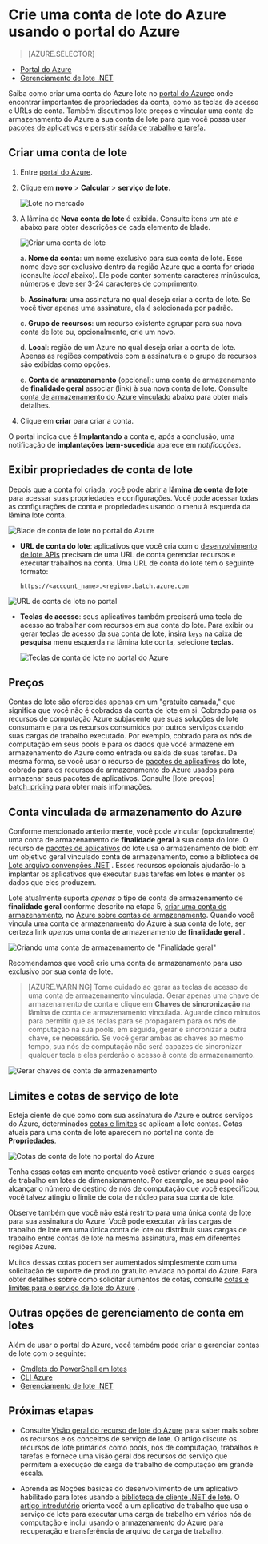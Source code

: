 <properties
    pageTitle="Criar uma conta do Azure lote | Microsoft Azure"
    description="Saiba como criar uma conta do Azure lote no portal do Azure para executar cargas de trabalho paralelas grande escala na nuvem"
    services="batch"
    documentationCenter=""
    authors="mmacy"
    manager="timlt"
    editor=""/>

<tags
    ms.service="batch"
    ms.workload="big-compute"
    ms.tgt_pltfrm="na"
    ms.devlang="na"
    ms.topic="get-started-article"
    ms.date="09/21/2016"
    ms.author="marsma"/>

# <a name="create-an-azure-batch-account-using-the-azure-portal"></a>Crie uma conta de lote do Azure usando o portal do Azure

> [AZURE.SELECTOR]
- [Portal do Azure](batch-account-create-portal.md)
- [Gerenciamento de lote .NET](batch-management-dotnet.md)

Saiba como criar uma conta do Azure lote no [portal do Azure][azure_portal]e onde encontrar importantes de propriedades da conta, como as teclas de acesso e URLs de conta. Também discutimos lote preços e vincular uma conta de armazenamento do Azure a sua conta de lote para que você possa usar [pacotes de aplicativos](batch-application-packages.md) e [persistir saída de trabalho e tarefa](batch-task-output.md).

## <a name="create-a-batch-account"></a>Criar uma conta de lote

1. Entre [portal do Azure][azure_portal].

2. Clique em **novo** > **Calcular** > **serviço de lote**.

    ![Lote no mercado][marketplace_portal]

3. A lâmina de **Nova conta de lote** é exibida. Consulte itens *um* até *e* abaixo para obter descrições de cada elemento de blade.

    ![Criar uma conta de lote][account_portal]

    a. **Nome da conta**: um nome exclusivo para sua conta de lote. Esse nome deve ser exclusivo dentro da região Azure que a conta for criada (consulte *local* abaixo). Ele pode conter somente caracteres minúsculos, números e deve ser 3-24 caracteres de comprimento.

    b. **Assinatura**: uma assinatura no qual deseja criar a conta de lote. Se você tiver apenas uma assinatura, ela é selecionada por padrão.

    c. **Grupo de recursos**: um recurso existente agrupar para sua nova conta de lote ou, opcionalmente, crie um novo.

    d. **Local**: região de um Azure no qual deseja criar a conta de lote. Apenas as regiões compatíveis com a assinatura e o grupo de recursos são exibidas como opções.

    e. **Conta de armazenamento** (opcional): uma conta de armazenamento de **finalidade geral** associar (link) à sua nova conta de lote. Consulte [conta de armazenamento do Azure vinculado](#linked-azure-storage-account) abaixo para obter mais detalhes.

4. Clique em **criar** para criar a conta.

  O portal indica que é **Implantando** a conta e, após a conclusão, uma notificação de **implantações bem-sucedida** aparece em *notificações*.

## <a name="view-batch-account-properties"></a>Exibir propriedades de conta de lote

Depois que a conta foi criada, você pode abrir a **lâmina de conta de lote** para acessar suas propriedades e configurações. Você pode acessar todas as configurações de conta e propriedades usando o menu à esquerda da lâmina lote conta.

![Blade de conta de lote no portal do Azure][account_blade]

* **URL de conta do lote**: aplicativos que você cria com o [desenvolvimento de lote APIs](batch-technical-overview.md#batch-development-apis) precisam de uma URL de conta gerenciar recursos e executar trabalhos na conta. Uma URL de conta do lote tem o seguinte formato:

    `https://<account_name>.<region>.batch.azure.com`

![URL de conta de lote no portal][account_url]

* **Teclas de acesso**: seus aplicativos também precisará uma tecla de acesso ao trabalhar com recursos em sua conta do lote. Para exibir ou gerar teclas de acesso da sua conta de lote, insira `keys` na caixa de **pesquisa** menu esquerda na lâmina lote conta, selecione **teclas**.

    ![Teclas de conta de lote no portal do Azure][account_keys]

## <a name="pricing"></a>Preços

Contas de lote são oferecidas apenas em um "gratuito camada," que significa que você não é cobrados da conta de lote em si. Cobrado para os recursos de computação Azure subjacente que suas soluções de lote consumam e para os recursos consumidos por outros serviços quando suas cargas de trabalho executado. Por exemplo, cobrado para os nós de computação em seus pools e para os dados que você armazene em armazenamento do Azure como entrada ou saída de suas tarefas. Da mesma forma, se você usar o recurso de [pacotes de aplicativos](batch-application-packages.md) do lote, cobrado para os recursos de armazenamento do Azure usados para armazenar seus pacotes de aplicativos. Consulte [lote preços] [ batch_pricing] para obter mais informações.

## <a name="linked-azure-storage-account"></a>Conta vinculada de armazenamento do Azure

Conforme mencionado anteriormente, você pode vincular (opcionalmente) uma conta de armazenamento de **finalidade geral** à sua conta do lote. O recurso de [pacotes de aplicativos](batch-application-packages.md) do lote usa o armazenamento de blob em um objetivo geral vinculado conta de armazenamento, como a biblioteca de [Lote arquivo convenções .NET](batch-task-output.md) . Esses recursos opcionais ajudarão-lo a implantar os aplicativos que executar suas tarefas em lotes e manter os dados que eles produzem.

Lote atualmente suporta *apenas* o tipo de conta de armazenamento de **finalidade geral** conforme descrito na etapa 5, [criar uma conta de armazenamento](../storage/storage-create-storage-account.md#create-a-storage-account), no [Azure sobre contas de armazenamento](../storage/storage-create-storage-account.md). Quando você vincula uma conta de armazenamento do Azure à sua conta de lote, ser certeza link *apenas* uma conta de armazenamento de **finalidade geral** .

![Criando uma conta de armazenamento de "Finalidade geral"][storage_account]

Recomendamos que você crie uma conta de armazenamento para uso exclusivo por sua conta de lote.

>[AZURE.WARNING] Tome cuidado ao gerar as teclas de acesso de uma conta de armazenamento vinculada. Gerar apenas uma chave de armazenamento de conta e clique em **Chaves de sincronização** na lâmina de conta de armazenamento vinculada. Aguarde cinco minutos para permitir que as teclas para se propagarem para os nós de computação na sua pools, em seguida, gerar e sincronizar a outra chave, se necessário. Se você gerar ambas as chaves ao mesmo tempo, sua nós de computação não será capazes de sincronizar qualquer tecla e eles perderão o acesso à conta de armazenamento.

  ![Gerar chaves de conta de armazenamento][4]

## <a name="batch-service-quotas-and-limits"></a>Limites e cotas de serviço de lote

Esteja ciente de que como com sua assinatura do Azure e outros serviços do Azure, determinados [cotas e limites](batch-quota-limit.md) se aplicam a lote contas. Cotas atuais para uma conta de lote aparecem no portal na conta de **Propriedades**.

![Cotas de conta de lote no portal do Azure][quotas]

Tenha essas cotas em mente enquanto você estiver criando e suas cargas de trabalho em lotes de dimensionamento. Por exemplo, se seu pool não alcançar o número de destino de nós de computação que você especificou, você talvez atingiu o limite de cota de núcleo para sua conta de lote.

Observe também que você não está restrito para uma única conta de lote para sua assinatura do Azure. Você pode executar várias cargas de trabalho de lote em uma única conta de lote ou distribuir suas cargas de trabalho entre contas de lote na mesma assinatura, mas em diferentes regiões Azure.

Muitos dessas cotas podem ser aumentados simplesmente com uma solicitação de suporte de produto gratuito enviada no portal do Azure. Para obter detalhes sobre como solicitar aumentos de cotas, consulte [cotas e limites para o serviço de lote do Azure](batch-quota-limit.md) .

## <a name="other-batch-account-management-options"></a>Outras opções de gerenciamento de conta em lotes

Além de usar o portal do Azure, você também pode criar e gerenciar contas de lote com o seguinte:

* [Cmdlets do PowerShell em lotes](batch-powershell-cmdlets-get-started.md)
* [CLI Azure](../xplat-cli-install.md)
* [Gerenciamento de lote .NET](batch-management-dotnet.md)

## <a name="next-steps"></a>Próximas etapas

* Consulte [Visão geral do recurso de lote do Azure](batch-api-basics.md) para saber mais sobre os recursos e os conceitos de serviço de lote. O artigo discute os recursos de lote primários como pools, nós de computação, trabalhos e tarefas e fornece uma visão geral dos recursos do serviço que permitem a execução de carga de trabalho de computação em grande escala.

* Aprenda as Noções básicas do desenvolvimento de um aplicativo habilitado para lotes usando a [biblioteca de cliente .NET de lote](batch-dotnet-get-started.md). O [artigo introdutório](batch-dotnet-get-started.md) orienta você a um aplicativo de trabalho que usa o serviço de lote para executar uma carga de trabalho em vários nós de computação e inclui usando o armazenamento do Azure para recuperação e transferência de arquivo de carga de trabalho.

[api_net]: https://msdn.microsoft.com/library/azure/mt348682.aspx
[api_rest]: https://msdn.microsoft.com/library/azure/Dn820158.aspx

[azure_portal]: https://portal.azure.com
[batch_pricing]: https://azure.microsoft.com/pricing/details/batch/

[4]: ./media/batch-account-create-portal/batch_acct_04.png "Gerar chaves de conta de armazenamento"
[marketplace_portal]: ./media/batch-account-create-portal/marketplace_batch.PNG
[account_blade]: ./media/batch-account-create-portal/batch_blade.png
[account_portal]: ./media/batch-account-create-portal/batch_acct_portal.png
[account_keys]: ./media/batch-account-create-portal/account_keys.PNG
[account_url]: ./media/batch-account-create-portal/account_url.png
[storage_account]: ./media/batch-account-create-portal/storage_account.png
[quotas]: ./media/batch-account-create-portal/quotas.png
